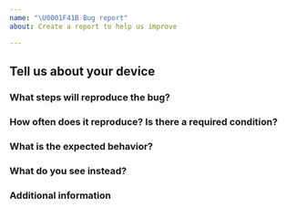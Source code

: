 ```yaml
---
name: "\U0001F41B Bug report"
about: Create a report to help us improve

---
```


<!--
Thank you for reporting an issue.

This issue tracker is for bugs and issues found within Sourcery.

Please fill in as much of the template below as you're able.
-->

## Tell us about your device

<!--
Enter details about your device: (OS, Browser, etc.)
-->

### What steps will reproduce the bug?

<!--
Enter details about your bug, using relevant request or job IDs if applicable.
-->

### How often does it reproduce? Is there a required condition?




### What is the expected behavior?

<!--
If possible please provide textual output instead of screenshots.
-->

### What do you see instead?



### Additional information

<!--
Tell us anything else you think we should know.
-->
